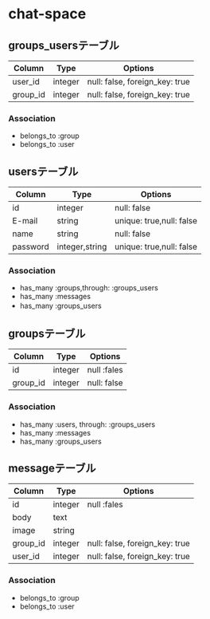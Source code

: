 # chat-space
 ## groups_usersテーブル

|Column|Type|Options|
|------|----|-------|
|user_id|integer|null: false, foreign_key: true|
|group_id|integer|null: false, foreign_key: true|

### Association
- belongs_to :group
- belongs_to :user

## usersテーブル

|Column|Type|Options|
|------|----|-------|
|id|integer|null: false|
|E-mail|string|unique: true,null: false|
|name|string|null: false|
|password|integer,string|unique: true,null: false|
### Association
- has_many :groups,through: :groups_users
- has_many :messages
- has_many :groups_users　


## groupsテーブル

|Column|Type|Options|
|------|----|-------|
|id|integer|null :fales|
|group_id|integer|null: false|
### Association
- has_many :users, through: :groups_users
- has_many :messages
- has_many :groups_users


## messageテーブル

|Column|Type|Options|
|------|----|-------|
|id|integer|null :fales|
|body|text||
|image|string||
|group_id|integer|null: false, foreign_key: true|
|user_id|integer|null: false, foreign_key: true|
### Association
- belongs_to :group
- belongs_to :user

